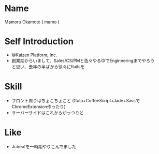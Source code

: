 # Name

Mamoru Okamoto ( mamo ) 

# Self Introduction

+ @Kaizen Platform, Inc.
+ 創業期からいまして、Sales/CS/PMと色々やる中でEngineeringまでやろうと思い、去年の半ばから徐々にRailsを

# Skill 

+ フロント周りはちょこちょこと (Gulp+CoffeeScript+Jade+SassでChromeExtension作ったり)
+ サーバーサイドはこれからがっつりと

# Like

+ Jubeatを一時期やりこんでました
